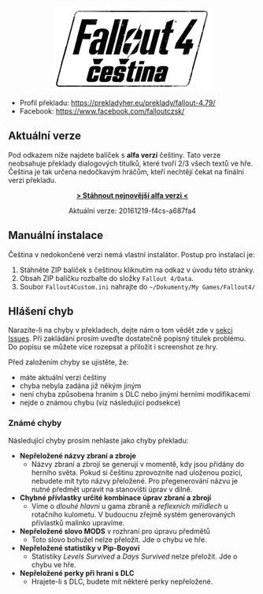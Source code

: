 <p align="center">                                                                                                                                                                                               
  <img src="assets/project-logo.png" alt="Čeština pro Fallout 4" />                                                                                                                                              
</p>

* Profil překladu: https://prekladyher.eu/preklady/fallout-4.79/
* Facebook: https://www.facebook.com/falloutczsk/

## Aktuální verze

Pod odkazem níže najdete balíček s **alfa verzí** češtiny.
Tato verze neobsahuje překlady dialogových titulků, které tvoří 2/3 všech textů ve hře.
Čeština je tak určena nedočkavým hráčům, kteří nechtějí čekat na finální verzi překladu.

<p align="center">
  <a href="../../releases/download/20161219-f4cs-a687fa4/20161219-f4cs-a687fa4-noinfo.zip">
    <b>> Stáhnout nejnovější alfa verzi <</b>
  </a>
</p>
<p align="center">
  Aktuální verze: 20161219-f4cs-a687fa4
</p>


## Manuální instalace

Čeština v nedokončené verzi nemá vlastní instalátor. Postup pro instalaci je:

1. Stáhněte ZIP balíček s češtinou kliknutím na odkaz v úvodu této stránky.
2. Obsah ZIP balíčku rozbalte do složky `Fallout 4/Data`.
3. Soubor `Fallout4Custom.ini` nahrajte do `~/Dokumenty/My Games/Fallout4/`


## Hlášení chyb

Narazíte-li na chyby v překladech, dejte nám o tom vědět zde v [sekci Issues](../../issues).
Při zakládání prosím uveďte dostatečně popisný titulek problému.
Do popisu se můžete více rozepsat a přiložit i screenshot ze hry.

Před založením chyby se ujistěte, že:

* máte aktuální verzi češtiny
* chyba nebyla zadána již někým jiným
* není chyba způsobena hraním s DLC nebo jinými herními modifikacemi
* nejde o známou chybu (viz následující podsekce)

### Známé chyby

Následující chyby prosím nehlaste jako chyby překladu:

* **Nepřeložené názvy zbraní a zbroje**
   * Názvy zbraní a zbrojí se generují v momentě, kdy jsou přidány do herního světa.
     Pokud si češtinu zprovozníte nad uloženou pozicí, nebudete mít tyto názvy přeložené.
     Pro přegenerování názvu je nutné předmět upravit na stanovišti úprav v dílně.
* **Chybné přívlastky určité kombinace úprav zbraní a zbrojí**
   * Víme o *dlouhé hlavni* u gama zbraně a *reflexních mířidlech* u rotačního kulometu. 
     V budoucnu zřejmě systém generovaných přívlastků  malinko upravíme.
* **Nepřeložené slovo MODS** v rozhraní pro úpravu předmětů
    * Toto slovo bohužel nelze přeložit.
      Jde o chybu ve hře.
* **Nepřeložené statistiky v Pip-Boyovi**
    * Statistiky *Levels Survived* a *Days Survived* nelze přeložit.
      Jde o chybu ve hře.
* **Nepřeložené perky při hraní s DLC**
    * Hrajete-li s DLC, budete mít některé perky nepřeložené.
